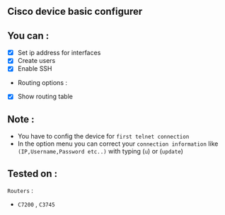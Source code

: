 ## Cisco device basic configurer
## You can :

- [x] Set ip address for interfaces
- [x] Create users
- [x] Enable SSH

- Routing options :

- [x] Show routing table


## Note :
- You have to config the device for `first telnet connection`
- In the option menu you can correct your `connection information` like `(IP,Username,Password etc..)` with typing (`u`) or (`update`)
## Tested on :
`Routers` :
- `C7200` , `C3745`